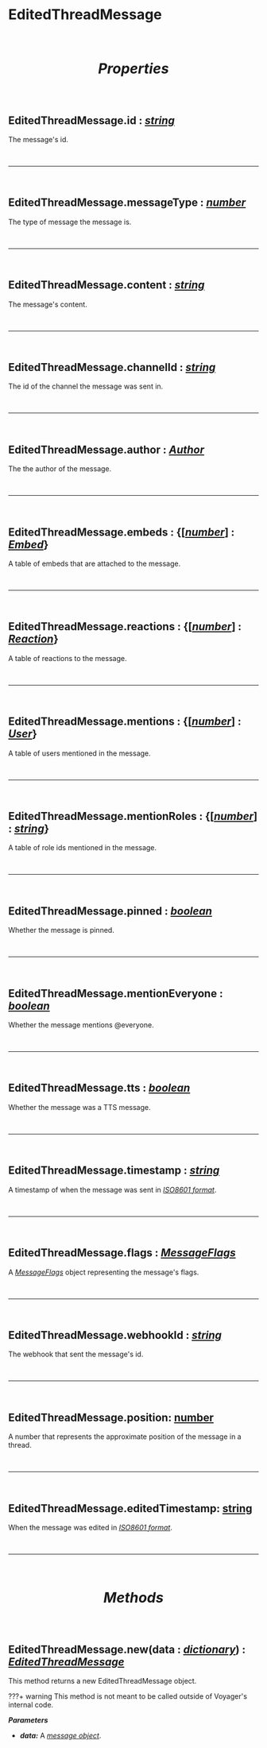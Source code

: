 # EditedThreadMessage

<br />

# <p align = "center">***Properties***</p>

<br />

## **EditedThreadMessage.id :** [*string*](https://create.roblox.com/docs/scripting/luau/strings)
The message's id.

<br />

---

<br />

## **EditedThreadMessage.messageType :** [*number*](https://create.roblox.com/docs/scripting/luau/numbers)
The type of message the message is.

<br />

---

<br />

## **EditedThreadMessage.content :** [*string*](https://create.roblox.com/docs/scripting/luau/strings)
The message's content.

<br />

---

<br />

## **EditedThreadMessage.channelId :** [*string*](https://create.roblox.com/docs/scripting/luau/strings)
The id of the channel the message was sent in.

<br />

---

<br />

## **EditedThreadMessage.author :** [*Author*](Author.md)
The the author of the message.

<br />

---

<br />

## **EditedThreadMessage.embeds :** {[[*number*](https://create.roblox.com/docs/scripting/luau/numbers)] **:** [*Embed*](Embed.md)}
A table of embeds that are attached to the message.

<br />

---

<br />

## **EditedThreadMessage.reactions :** {[[*number*](https://create.roblox.com/docs/scripting/luau/numbers)] **:** [*Reaction*](Reaction.md)}
A table of reactions to the message.

<br />

---

<br />

## **EditedThreadMessage.mentions :** {[[*number*](https://create.roblox.com/docs/scripting/luau/numbers)] **:** [*User*](User.md)}
A table of users mentioned in the message.

<br />

---

<br />

## **EditedThreadMessage.mentionRoles :** {[[*number*](https://create.roblox.com/docs/scripting/luau/numbers)] **:** [*string*](https://create.roblox.com/docs/scripting/luau/strings)}
A table of role ids mentioned in the message.

<br />

---

<br />

## **EditedThreadMessage.pinned :** [*boolean*](https://create.roblox.com/docs/scripting/luau/booleans)
Whether the message is pinned.

<br />

---

<br />

## **EditedThreadMessage.mentionEveryone :** [*boolean*](https://create.roblox.com/docs/scripting/luau/booleans)
Whether the message mentions @everyone.

<br />

---

<br />

## **EditedThreadMessage.tts :** [*boolean*](https://create.roblox.com/docs/scripting/luau/booleans)
Whether the message was a TTS message.

<br />

---

<br />

## **EditedThreadMessage.timestamp :** [*string*](https://create.roblox.com/docs/scripting/luau/strings)
A timestamp of when the message was sent in [*ISO8601 format*](https://www.iso.org/iso-8601-date-and-time-format.html).

<br />

---

<br />

## **EditedThreadMessage.flags :** [*MessageFlags*](MessageFlags.md)
A [*MessageFlags*](MessageFlags.md) object representing the message's flags.

<br />

---

<br />

## **EditedThreadMessage.webhookId :** [*string*](https://create.roblox.com/docs/scripting/luau/strings)
The webhook that sent the message's id.

<br />

---

<br />

## **EditedThreadMessage.position**: [number](https://create.roblox.com/docs/scripting/luau/numbers)
A number that represents the approximate position of the message in a thread.

<br />

---

<br />

## **EditedThreadMessage.editedTimestamp**: [string](https://create.roblox.com/docs/scripting/luau/strings)
When the message was edited in [*ISO8601 format*](https://www.iso.org/iso-8601-date-and-time-format.html).

<br />

---

<br />

# <p align = "center">***Methods***</p>

<br />

## **EditedThreadMessage.new**(data **:** [*dictionary*](https://create.roblox.com/docs/scripting/luau/tables#dictionaries)) **:** [*EditedThreadMessage*](EditedThreadMessage.md)
This method returns a new EditedThreadMessage object.

???+ warning
    This method is not meant to be called outside of Voyager's internal code.

***Parameters***

- ***data:*** A [*message object*](https://discord.com/developers/docs/resources/channel#message-object).